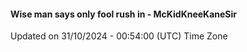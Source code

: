 #### Wise man says only fool rush in - McKidKneeKaneSir
Updated on 31/10/2024 - 00:54:00 (UTC) Time Zone

